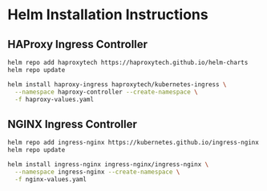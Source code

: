 # Helm Installation Instructions

## HAProxy Ingress Controller

```bash
helm repo add haproxytech https://haproxytech.github.io/helm-charts
helm repo update

helm install haproxy-ingress haproxytech/kubernetes-ingress \
  --namespace haproxy-controller --create-namespace \
  -f haproxy-values.yaml
```

## NGINX Ingress Controller

```bash
helm repo add ingress-nginx https://kubernetes.github.io/ingress-nginx
helm repo update

helm install ingress-nginx ingress-nginx/ingress-nginx \
  --namespace ingress-nginx --create-namespace \
  -f nginx-values.yaml
```
